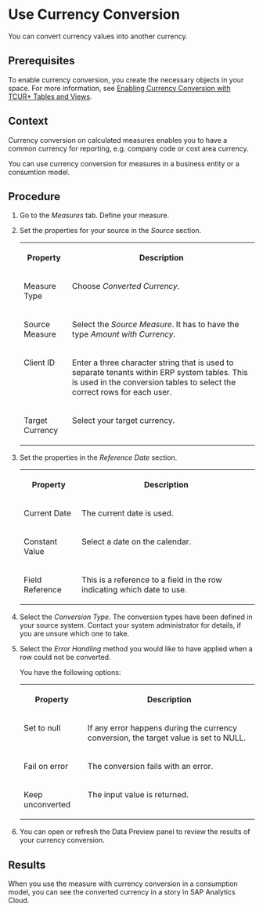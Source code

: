 <!-- loio1ba4554f0aaf40f7b5c0e430eb2da510 -->

# Use Currency Conversion

You can convert currency values into another currency.



<a name="loio1ba4554f0aaf40f7b5c0e430eb2da510__prereq_rvn_gc4_3tb"/>

## Prerequisites

To enable currency conversion, you create the necessary objects in your space. For more information, see [Enabling Currency Conversion with TCUR\* Tables and Views](../Creating-Finding-Sharing-Objects/enabling-currency-conversion-with-tcur-tables-and-views-b462239.md).



## Context

Currency conversion on calculated measures enables you to have a common currency for reporting, e.g. company code or cost area currency.

You can use currency conversion for measures in a business entity or a consumtion model.



## Procedure

1.  Go to the *Measures* tab. Define your measure.

2.  Set the properties for your source in the *Source* section.


    <table>
    <tr>
    <th valign="top">

    Property


    
    </th>
    <th valign="top">

    Description


    
    </th>
    </tr>
    <tr>
    <td valign="top">

    Measure Type


    
    </td>
    <td valign="top">

    Choose *Converted Currency*.


    
    </td>
    </tr>
    <tr>
    <td valign="top">

    Source Measure


    
    </td>
    <td valign="top">

    Select the *Source Measure*. It has to have the type *Amount with Currency*.


    
    </td>
    </tr>
    <tr>
    <td valign="top">

    Client ID


    
    </td>
    <td valign="top">

    Enter a three character string that is used to separate tenants within ERP system tables. This is used in the conversion tables to select the correct rows for each user.


    
    </td>
    </tr>
    <tr>
    <td valign="top">

    Target Currency


    
    </td>
    <td valign="top">

    Select your target currency.


    
    </td>
    </tr>
    </table>
    
3.  Set the properties in the *Reference Date* section.


    <table>
    <tr>
    <th valign="top">

    Property


    
    </th>
    <th valign="top">

    Description


    
    </th>
    </tr>
    <tr>
    <td valign="top">

    Current Date


    
    </td>
    <td valign="top">

    The current date is used.


    
    </td>
    </tr>
    <tr>
    <td valign="top">

    Constant Value


    
    </td>
    <td valign="top">

    Select a date on the calendar.


    
    </td>
    </tr>
    <tr>
    <td valign="top">

    Field Reference


    
    </td>
    <td valign="top">

    This is a reference to a field in the row indicating which date to use.


    
    </td>
    </tr>
    </table>
    
4.  Select the *Conversion Type*. The conversion types have been defined in your source system. Contact your system administrator for details, if you are unsure which one to take.

5.  Select the *Error Handling* method you would like to have applied when a row could not be converted.

    You have the following options:


    <table>
    <tr>
    <th valign="top">

    Property


    
    </th>
    <th valign="top">

    Description


    
    </th>
    </tr>
    <tr>
    <td valign="top">

    Set to null


    
    </td>
    <td valign="top">

    If any error happens during the currency conversion, the target value is set to NULL.


    
    </td>
    </tr>
    <tr>
    <td valign="top">

    Fail on error


    
    </td>
    <td valign="top">

    The conversion fails with an error.


    
    </td>
    </tr>
    <tr>
    <td valign="top">

    Keep unconverted


    
    </td>
    <td valign="top">

    The input value is returned.


    
    </td>
    </tr>
    </table>
    
6.  You can open or refresh the Data Preview panel to review the results of your currency conversion.




<a name="loio1ba4554f0aaf40f7b5c0e430eb2da510__result_u3s_3xj_jtb"/>

## Results

When you use the measure with currency conversion in a consumption model, you can see the converted currency in a story in SAP Analytics Cloud.

